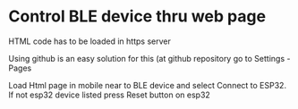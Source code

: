 # Control BLE device thru web page

HTML code has to be loaded in https server

Using github is an easy solution for this (at github repository go to Settings - Pages

Load Html page in mobile near to BLE device and select Connect to ESP32. If not esp32 device listed press Reset button on esp32
